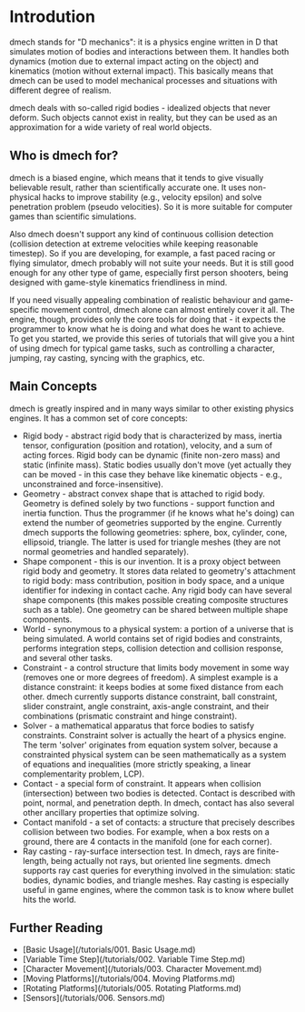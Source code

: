Introdution
===========
dmech stands for "D mechanics": it is a physics engine written in D that simulates motion of bodies and interactions between them. It handles both dynamics (motion due to external impact acting on the object) and kinematics (motion without external impact). This basically means that dmech can be used to model mechanical processes and situations with different degree of realism.

dmech deals with so-called rigid bodies - idealized objects that never deform. Such objects cannot exist in reality, but they can be used as an approximation for a wide variety of real world objects. 

Who is dmech for?
-----------------
dmech is a biased engine, which means that it tends to give visually believable result, rather than scientifically accurate one. It uses non-physical hacks to improve stability (e.g., velocity epsilon) and solve penetration problem (pseudo velocities). So it is more suitable for computer games than scientific simulations. 

Also dmech doesn't support any kind of continuous collision detection (collision detection at extreme velocities while keeping reasonable timestep). So if you are developing, for example, a fast paced racing or flying simulator, dmech probably will not suite your needs. But it is still good enough for any other type of game, especially first person shooters, being designed with game-style kinematics friendliness in mind.

If you need visually appealing combination of realistic behaviour and game-specific movement control, dmech alone can almost entirely cover it all. The engine, though, provides only the core tools for doing that - it expects the programmer to know what he is doing and what does he want to achieve. To get you started, we provide this series of tutorials that will give you a hint of using dmech for typical game tasks, such as controlling a character, jumping, ray casting, syncing with the graphics, etc.

Main Concepts
-------------
dmech is greatly inspired and in many ways similar to other existing physics engines. It has a common set of core concepts:

* Rigid body - abstract rigid body that is characterized by mass, inertia tensor, configuration (position and rotation), velocity, and a sum of acting forces. Rigid body can be dynamic (finite non-zero mass) and static (infinite mass). Static bodies usually don't move (yet actually they can be moved - in this case they behave like kinematic objects - e.g., unconstrained and force-insensitive).
* Geometry - abstract convex shape that is attached to rigid body. Geometry is defined solely by two functions - support function and inertia function. Thus the programmer (if he knows what he's doing) can extend the number of geometries supported by the engine. Currently dmech supports the following geometries: sphere, box, cylinder, cone, ellipsoid, triangle. The latter is used for triangle meshes (they are not normal geometries and handled separately).
* Shape component - this is our invention. It is a proxy object between rigid body and geometry. It stores data related to geometry's attachment to rigid body: mass contribution, position in body space, and a unique identifier for indexing in contact cache. Any rigid body can have several shape components (this makes possible creating composite structures such as a table). One geometry can be shared between multiple shape components.
* World - synonymous to a physical system: a portion of a universe that is being simulated. A world contains set of rigid bodies and constraints, performs integration steps, collision detection and collision response, and several other tasks.
* Constraint - a control structure that limits body movement in some way (removes one or more degrees of freedom). A simplest example is a distance constraint: it keeps bodies at some fixed distance from each other. dmech currently supports distance constraint, ball constraint, slider constraint, angle constraint, axis-angle constraint, and their combinations (prismatic constraint and hinge constraint).
* Solver - a mathematical apparatus that force bodies to satisfy constraints. Constraint solver is actually the heart of a physics engine. The term 'solver' originates from equation system solver, because a constrainted physical system can be seen mathematically as a system of equations and inequalities (more strictly speaking, a linear complementarity problem, LCP).
* Contact - a special form of constraint. It appears when collision (intersection) between two bodies is detected. Contact is described with point, normal, and penetration depth. In dmech, contact has also several other ancillary properties that optimize solving.
* Contact manifold - a set of contacts: a structure that precisely describes collision between two bodies. For example, when a box rests on a ground, there are 4 contacts in the manifold (one for each corner).
* Ray casting - ray-surface intersection test. In dmech, rays are finite-length, being actually not rays, but oriented line segments. dmech supports ray cast queries for everything involved in the simulation: static bodies, dynamic bodies, and triangle meshes. Ray casting is especially useful in game engines, where the common task is to know where bullet hits the world.

Further Reading
---------------
* [Basic Usage](/tutorials/001. Basic Usage.md)
* [Variable Time Step](/tutorials/002. Variable Time Step.md)
* [Character Movement](/tutorials/003. Character Movement.md)
* [Moving Platforms](/tutorials/004. Moving Platforms.md)
* [Rotating Platforms](/tutorials/005. Rotating Platforms.md)
* [Sensors](/tutorials/006. Sensors.md)

